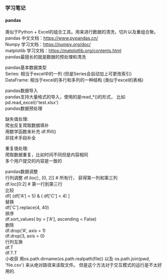 ### 学习笔记

#### pandas
类似于Python + Excel的组合工具。用来进行数据的清洗，切片以及重组合聚。  
pandas 中文文档：https://www.pypandas.cn/   
Numpy 学习文档：https://numpy.org/doc/  
matplotlib 学习文档：https://matplotlib.org/contents.html  
pandas最擅长的就是数据的预处理和清洗  

pandas基本数据类型  
Series: 相当于excel中的一列 (但是Series会自动加上可更改索引)  
DataFrame: 相当于excel的多行和多列的一种结构 (类似于excel的表格)  

pandas数据导入  
pandas支持大量格式的导入，使用的是read_*()的形式， 比如pd.read_excel(r'test.xlsx')  
pandas数据预处理  

缺失值处理:  
爬虫反复爬取数据填补  
用数学函数来补充 df.ffill()  
非技术手段补全  

重复值处理:  
爬取数据重复，比如时间不同但是内容相同  
多个用户提交的内容是一致的  

pandas数据调整  
行列调整
df.iloc[:, [0, 2]] # 所有行， 获得第一列和第三列  
df.loc[0:2] # 第一行到第三行   
比较  
df[ (df['A'] < 5) & ( df['C'] < 4) ]  
替换  
df['C'].replace(4, 40)  
排序  
df.sort_values( by = ['A'], ascending = False)  
删除  
df.drop('A', axis = 1)  
df.drop(3, axis = 0)  
行列互换  
df.T  
df.T.T  
小收获
用os.path.dirname(os.path.realpath(file)) 以及 os.path.join(pwd, 'file.csv') 来从绝对路径来读取文件。 但是这个方法对于交互模式的运行是不太好用的.